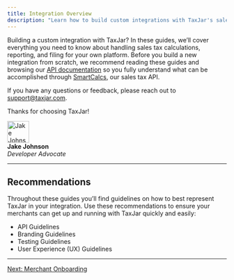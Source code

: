 ```yaml
---
title: Integration Overview
description: "Learn how to build custom integrations with TaxJar's sales tax API."
---
```


Building a custom integration with TaxJar? In these guides, we’ll cover everything you need to know about handling sales tax calculations, reporting, and filing for your own platform. Before you build a new integration from scratch, we recommend reading these guides and browsing our [API documentation](/api/reference/) so you fully understand what can be accomplished through [SmartCalcs](https://www.taxjar.com/smartcalcs/), our sales tax API.

If you have any questions or feedback, please reach out to [support@taxjar.com](mailto:support@taxjar.com).

Thanks for choosing TaxJar!

<div class="flexbox author">
  <div class="flexbox-col">
    <img src="/images/guides/authors/jake.png" width="50" alt="Jake Johnson">
  </div>
  <div class="flexbox-col">
    <b>Jake Johnson</b><br>
    <em>Developer Advocate</em>
  </div>
</div>

---

## Recommendations

Throughout these guides you’ll find guidelines on how to best represent TaxJar in your integration. Use these recommendations to ensure your merchants can get up and running with TaxJar quickly and easily:

* API Guidelines
* Branding Guidelines
* Testing Guidelines
* User Experience (UX) Guidelines

---

<a href="/integrations/onboarding/" class="btn">Next: Merchant Onboarding</a>
